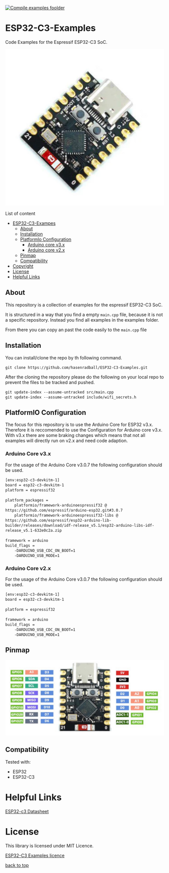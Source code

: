 [![Compile examples foolder](https://github.com/hasenradball/ESP32-C3-Examples/actions/workflows/compile_examples.yml/badge.svg)](https://github.com/hasenradball/ESP32-C3-Examples/actions/workflows/compile_examples.yml)

# ESP32-C3-Examples
Code Examples for the Espressif ESP32-C3 SoC.

![esp32-c3](./docs/ESP32-C3.jpg)

List of content<br>
* [ESP32-C3-Exampes](#esp32-c3-examples)
   * [About](#about)<br>
   * [Installation](#installation)<br>
   * [PlatformIo Configuration](#platformio-configuration)<br>
      * [Arduino core v3.x](#arduino-core-v3x)
      * [Arduino core v2.x](#arduino-core-v2x)
   * [Pinmap](#pinmap)<br>
   * [Compatibility](#compatibility)<br>
* [Copyright](#copyright)<br>
* [License](#license)<br>
* [Helpful Links](#helpful-links)<br>


## About
This repository is a collection of examples for the espressif ESP32-C3 SoC.

It is structured in a way that you find a empty `main.cpp` file, because it is not a specific repository. Instead you find all examples in the examples folder.

From there you can copy an past the code easily to the `main.cpp` file

## Installation
You can install/clone the repo by th following command.

```
git clone https://github.com/hasenradball/ESP32-C3-Examples.git
```
After the cloning the repository please do the following on your local repo to prevent the files to be tracked and pushed.

```
git update-index --assume-untracked src/main.cpp
git update-index --assume-untracked include/wifi_secrets.h
```

## PlatformIO Configuration
The focus for this repository is to use the Arduino Core for ESP32 v3.x. Therefore it is reccomended to use the Configuration for Arduino core v3.x.
With v3.x there are some braking changes which means that not all examples will directly run on v2.x and need code adaption.

### Arduino Core v3.x
For the usage of the Arduino Core v3.0.7 the following configuration should be used.

```
[env:esp32-c3-devkitm-1]
board = esp32-c3-devkitm-1
platform = espressif32

platform_packages =
    platformio/framework-arduinoespressif32 @ https://github.com/espressif/arduino-esp32.git#3.0.7
    platformio/framework-arduinoespressif32-libs @ https://github.com/espressif/esp32-arduino-lib-builder/releases/download/idf-release_v5.1/esp32-arduino-libs-idf-release_v5.1-632e0c2a.zip

framework = arduino
build_flags = 
    -DARDUINO_USB_CDC_ON_BOOT=1
    -DARDUINO_USB_MODE=1
```
### Arduino Core v2.x
For the usage of the Arduino Core v3.0.7 the following configuration should be used.

```
[env:esp32-c3-devkitm-1]
board = esp32-c3-devkitm-1

platform = espressif32

framework = arduino
build_flags = 
    -DARDUINO_USB_CDC_ON_BOOT=1
    -DARDUINO_USB_MODE=1
```

## Pinmap
![esp32-ce-pinmap](./docs/ESP32-C3_sm_pinmap.jpeg)

## Compatibility
Tested with:
* ESP32
* ESP32-C3

# Helpful Links
[ESP32-c3 Datasheet](https://www.google.com/url?sa=t&source=web&rct=j&opi=89978449&url=https://www.espressif.com/sites/default/files/documentation/esp32-c3_datasheet_en.pdf&ved=2ahUKEwiG2ZaWs_SJAxXsBtsEHRFMEfEQFnoECAkQAQ&usg=AOvVaw1dZ6MY4KZrOkUy9TYhe5BK)

[//]: # (# Copyright)

# License
This library is licensed under MIT Licence.

[ESP32-C3 Examples licence](https://github.com/hasenradball/ESP32-C3-Examples/blob/main/LICENSE)

[back to top](#esp32-c3-examples)
